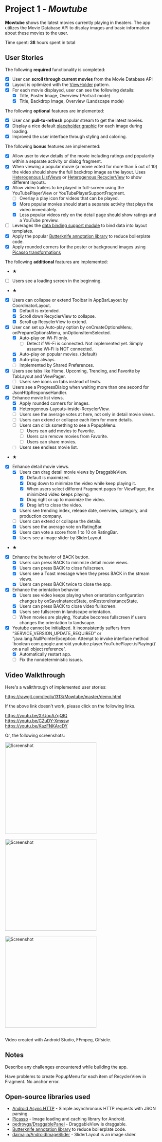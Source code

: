# Project 1 - *Mowtube*

**Mowtube** shows the latest movies currently playing in theaters. The app utilizes the Movie Database API to display images and basic information about these movies to the user.

Time spent: **38** hours spent in total

## User Stories

The following **required** functionality is completed:

* [x] User can **scroll through current movies** from the Movie Database API
* [x] Layout is optimized with the [ViewHolder](http://guides.codepath.com/android/Using-an-ArrayAdapter-with-ListView#improving-performance-with-the-viewholder-pattern) pattern.
* [x] For each movie displayed, user can see the following details:
  * [x] Title, Poster Image, Overview (Portrait mode)
  * [x] Title, Backdrop Image, Overview (Landscape mode)

The following **optional** features are implemented:

* [x] User can **pull-to-refresh** popular stream to get the latest movies.
* [x] Display a nice default [placeholder graphic](http://guides.codepath.com/android/Displaying-Images-with-the-Picasso-Library#configuring-picasso) for each image during loading.
* [x] Improved the user interface through styling and coloring.

The following **bonus** features are implemented:

* [x] Allow user to view details of the movie including ratings and popularity within a separate activity or dialog fragment.
* [x] When viewing a popular movie (a movie voted for more than 5 out of 10) the video should show the full backdrop image as the layout.  Uses [Heterogenous ListViews](http://guides.codepath.com/android/Implementing-a-Heterogenous-ListView) or [Heterogenous RecyclerView](http://guides.codepath.com/android/Heterogenous-Layouts-inside-RecyclerView) to show different layouts.
* [x] Allow video trailers to be played in full-screen using the YouTubePlayerView or YouTubePlayerSupportFragment.
    * [ ] Overlay a play icon for videos that can be played.
    * [x] More popular movies should start a separate activity that plays the video immediately.
    * [x] Less popular videos rely on the detail page should show ratings and a YouTube preview.
* [ ] Leverages the [data binding support module](http://guides.codepath.com/android/Applying-Data-Binding-for-Views) to bind data into layout templates.
* [x] Apply the popular [Butterknife annotation library](http://guides.codepath.com/android/Reducing-View-Boilerplate-with-Butterknife) to reduce boilerplate code.
* [x] Apply rounded corners for the poster or background images using [Picasso transformations](https://guides.codepath.com/android/Displaying-Images-with-the-Picasso-Library#other-transformations)

The following **additional** features are implemented:

* ★
* [ ] Users see a loading screen in the beginning.
* ★
* [x] Users can collapse or extend Toolbar in AppBarLayout by CoordinatorLayout.
    * [x] Default is extended.
    * [x] Scroll down RecyclerView to collapse.
    * [x] Scroll up RecyclerView to extend.
* [x] User can set up Auto-play option by onCreateOptionsMenu, onPrepareOptionsMenu, onOptionsItemSelected.
    * [x] Auto-play on Wi-Fi only.
        * [ ] Detect if Wi-Fi is connected. Not implemented yet. Simply assume Wi-Fi is NOT connected.
    * [x] Auto-play on popular movies. (default)
    * [x] Auto-play always.
    * [ ] Implemented by Shared Preferences.
* [x] Users see tabs like Home, Upcoming, Trending, and Favorite by TabLayout and ViewPager.
    * [ ] Users see icons on tabs instead of texts.
* [x] Users see a ProgressDialog when waiting more than one second for JsonHttpResponseHandler.
* [x] Enhance movie list views.
    * [x] Apply rounded corners for images.
    * [x] Heterogenous-Layouts-inside-RecyclerView.
    * [ ] Users see the average votes at here, not only in detail movie views.
    * [ ] Users can extend or collapse each item for more details.
    * [ ] Users can click something to see a PopupMenu. 
        * [ ] Users can add movies to Favorite.
        * [ ] Users can remove movies from Favorite.
        * [ ] Users can share movies.
    * [ ] Users see endless movie list.
* ★
* [x] Enhance detail movie views.
    * [x] Users can drag detail movie views by DraggableView.
        * [x] Default is maximized.
        * [x] Drag down to minimize the video while keep playing it.
        * [x] When users select different Fragment pages for ViewPager, the minimized video keeps playing.
        * [x] Drag right or up to maximize the video.
        * [x] Drag left to close the video.
    * [x] Users see trending index, release date, overview, category, and production company.
    * [ ] Users can extend or collapse the details.
    * [x] Users see the average vote on RatingBar.
    * [x] Users can vote a score from 1 to 10 on RatingBar.
    * [x] Users see a image slider by SliderLayout.
* ★
* [x] Enhance the behavior of BACK button.
    * [x] Users can press BACK to minimize detail movie views. 
    * [x] Users can press BACK to close fullscreen. 
    * [x] Users see a Toast message when they press BACK in the stream views.
    * [x] Users can press BACK twice to close the app. 
* [x] Enhance the orientation behavior.
    * [x] Users see video keeps playing when orientation configuration changes by onSaveInstanceState, onRestoreInstanceState.
    * [x] Users can press BACK to close video fullscreen. 
    * [x] Users see fullscreen in landscape orientation. 
    * [ ] When movies are playing, Youtube becomes fullscreen if users changes the orientation to landscape. 
* [x] Youtube cannot be initialized. It inconsistently suffers from "SERVICE_VERSION_UPDATE_REQUIRED" or "java.lang.NullPointerException: Attempt to invoke interface method 'boolean com.google.android.youtube.player.YouTubePlayer.isPlaying()' on a null object reference".
    * [x] Automatically restart app. 
    * [ ] Fix the nondeterministic issues.

## Video Walkthrough

Here's a walkthrough of implemented user stories:

https://rawgit.com/leoliu1313/Mowtube/master/demo.html
<br>

If the above link doesn't work, please click on the following links.

https://youtu.be/XrUouAZgQIQ
<br>
https://youtu.be/CZuDY-Xmssw
<br>
https://youtu.be/KazFNKArcDY
<br>

Or, the following screenshots:

<img src='https://raw.githubusercontent.com/leoliu1313/Mowtube/master/week1demo1.jpg' title='Screenshot' width="300" alt='Screenshot' /><br><br>
<img src='https://raw.githubusercontent.com/leoliu1313/Mowtube/master/week1demo2.jpg' title='Screenshot' width="300" alt='Screenshot' /><br><br>
<img src='https://raw.githubusercontent.com/leoliu1313/Mowtube/master/week1demo3.jpg' title='Screenshot' width="300" alt='Screenshot' /><br><br>

Video created with Android Studio, FFmpeg, Gifsicle.

## Notes

Describe any challenges encountered while building the app.

Have problems to create PopupMenu for each item of RecyclerView in Fragment. No anchor error.

## Open-source libraries used

- [Android Async HTTP](https://github.com/loopj/android-async-http) - Simple asynchronous HTTP requests with JSON parsing.
- [Picasso](http://square.github.io/picasso/) - Image loading and caching library for Android.
- [pedrovgs/DraggablePanel](https://github.com/pedrovgs/DraggablePanel) - DraggableView is draggable.
- [Butterknife annotation library](http://guides.codepath.com/android/Reducing-View-Boilerplate-with-Butterknife) to reduce boilerplate code.
- [daimajia/AndroidImageSlider](https://github.com/daimajia/AndroidImageSlider) - SliderLayout is an image slider.
